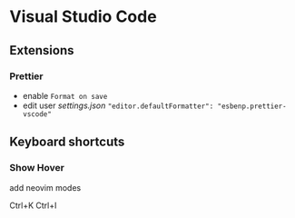 # Visual Studio Code

## Extensions
### Prettier
- enable `Format on save`
- edit user *settings.json* `"editor.defaultFormatter": "esbenp.prettier-vscode"`

## Keyboard shortcuts
### Show Hover
add neovim modes

Ctrl+K Ctrl+I
